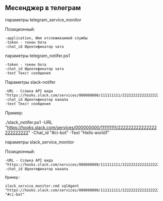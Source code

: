 ## Месенджер в телеграм

параметры telegram_service_monitor

   Позиционный:
   
    -application, Имя отслеживаемой службы
    -token - токен бота
    -chat_id Идентификатор чата  

параметры telegram_notifer.ps1

    -token - токен бота
    -chat_id Идентификатор чата
    -text Текст сообщения

Параметры slack-notifer

    -URL - Сслыка API вида "https://hooks.slack.com/services/000000000/111111111/222222222222222222222222"
    -chat_id Идентификатор канала
    -text Текст сообщения 

Пример:

./slack_notifer.ps1 -URL "https://hooks.slack.com/services/000000000/111111111/222222222222222222222222" -Chat_id "#ci-bot" -Text "Hello world1"

параметры slack_service_monitor

   Позиционный:
   
    -URL - Сслыка API вида "https://hooks.slack.com/services/000000000/111111111/222222222222222222222222"
    -chat_id Идентификатор канала
    
    Пример:
    
    slack_service_monitor.cmd sqlAgent "https://hooks.slack.com/services/000000000/111111111/222222222222222222222222" "#ci-bot"